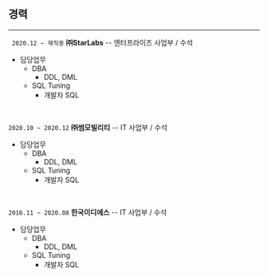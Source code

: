 ## 경력<br>
-----------
``` 2020.12 ~ 재직중``` **㈜StarLabs**   -- 엔터프라이즈 사업부 / 수석

 * 담당업무
   - DBA
     + DDL, DML
   - SQL Tuning
     + 개발자 SQL
<br>

``` 2020.10 ~ 2020.12 ``` **㈜썸모빌리티** -- IT 사업부 / 수석

 * 담당업무
   - DBA
     + DDL, DML
   - SQL Tuning
     + 개발자 SQL
<br>

``` 2016.11 ~ 2020.08 ``` **한국이디에스** -- IT 사업부 / 수석

 * 담당업무
   - DBA
     + DDL, DML
   - SQL Tuning
     + 개발자 SQL
<br>
